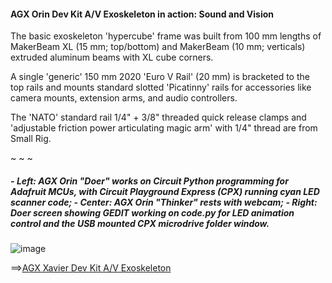 #### **AGX Orin Dev Kit A/V Exoskeleton in action: Sound and Vision**

The basic exoskeleton 'hypercube' frame was built from 100 mm lengths of MakerBeam XL (15 mm; top/bottom) and MakerBeam (10 mm; verticals) extruded aluminum beams with XL cube corners.

A single 'generic' 150 mm 2020 'Euro V Rail' (20 mm) is bracketed to the top rails and mounts standard slotted 'Picatinny' rails for accessories like camera mounts, extension arms, and audio controllers.

The 'NATO' standard rail 1/4" + 3/8" threaded quick release clamps and 'adjustable friction power articulating magic arm' with 1/4" thread are from Small Rig.

~ ~ ~
##### - *Left:* AGX Orin "Doer" works on Circuit Python programming for Adafruit MCUs, with Circuit Playground Express (CPX) running cyan LED scanner code; - *Center:* AGX Orin "Thinker" rests with webcam; - *Right:* Doer screen showing GEDIT working on code.py for LED animation control and the USB mounted CPX microdrive folder window. 
![image](https://github.com/rtrelease/Jetson-Symbolics-Neuromorphics/assets/71346897/750dd15e-d671-41a7-afeb-0b4bc8fe4258)

==>[AGX Xavier Dev Kit A/V Exoskeleton](https://github.com/rtrelease/Jetson-Symbolics/blob/main/NS-SOTA-2021.md)
